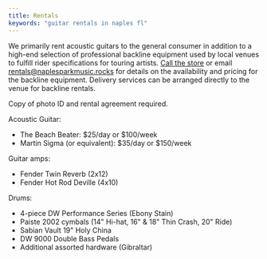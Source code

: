 ```yaml
---
title: Rentals
keywords: "guitar rentals in naples fl"
---
```

We primarily rent acoustic guitars to the general consumer in addition to a high-end selection of professional backline equipment used by local venues to fulfill rider specifications for touring artists. [Call the store](https://naplesparkmusic.rocks/contact) or email  <a href="mailto:rentals@naplesparkmusic.rocks">rentals@naplesparkmusic.rocks</a> for details on the availability and pricing for the backline equipment. Delivery services can be arranged directly to the venue for backline rentals. 

Copy of photo ID and rental agreement required. 

Acoustic Guitar:
 - The Beach Beater: \$25/day or \$100/week
 - Martin Sigma (or equivalent): \$35/day or \$150/week

Guitar amps:
- Fender Twin Reverb (2x12)
- Fender Hot Rod Deville (4x10)

 Drums:
- 4-piece DW Performance Series (Ebony Stain)
- Paiste 2002 cymbals (14" Hi-hat, 16" & 18" Thin Crash, 20" Ride)
- Sabian Vault 19" Holy China
- DW 9000 Double Bass Pedals
- Additional assorted hardware (Gibraltar)



